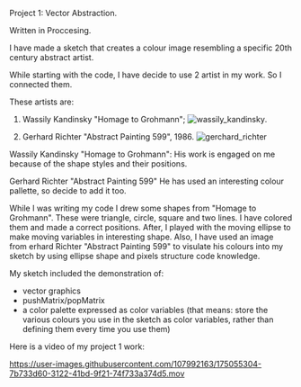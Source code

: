 Project 1: Vector Abstraction.

Written in Proccesing. 

I have made a sketch that creates a colour image resembling a specific 20th century abstract artist. 

While starting with the code, I have decide to use 2 artist in my work. So I connected them.

These artists are: 
1. Wassily Kandinsky "Homage to Grohmann"; 
![wassily_kandinsky](https://user-images.githubusercontent.com/107992163/175054308-162a3a54-3ba5-4785-977c-e8d4b5fc3a32.jpg).

2. Gerhard Richter "Abstract Painting 599", 1986.
![gerchard_richter](https://user-images.githubusercontent.com/107992163/175054312-f73a22d2-367d-43fd-a00c-d7b8b6a10393.jpg)

Wassily Kandinsky "Homage to Grohmann":
His work is engaged on me because of the shape styles and their positions. 

Gerhard Richter "Abstract Painting 599"
He has used an interesting colour pallette, so decide to add it too. 

While I was writing my code I drew some shapes from "Homage to Grohmann". These were triangle, circle, square and two lines. I have colored them and made a correct positions. After, I played with the moving ellipse to make moving variables in interesting shape. 
Also, I have used an image from erhard Richter "Abstract Painting 599" to visulate his colours into my sketch by using ellipse shape and pixels structure code knowledge.


My sketch included the demonstration of:
- vector graphics
- pushMatrix/popMatrix
- a color palette expressed as color variables (that means: store the various colours you use in the sketch as color variables, rather than defining them every time you use them)

Here is a video of my project 1 work:

https://user-images.githubusercontent.com/107992163/175055304-7b733d60-3122-41bd-9f21-74f733a374d5.mov


